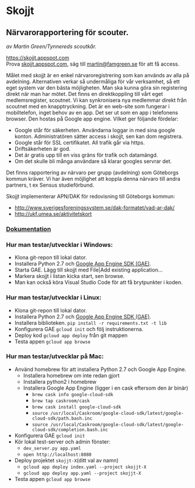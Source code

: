 # Skojjt
## Närvarorapportering för scouter. 

*av Martin Green/Tynnereds scoutkår.*

https://skojjt.appspot.com  
Prova [skojjt.appspot.com](https://skojjt.appspot.com), säg till [martin@famgreen.se](mailto:martin@famgreen.se) för att få access.

Målet med skojjt är en enkel närvaroregistrering som kan används av alla på avdelning.
Alternativen verkar så undermåliga för vår verksamhet, så ett eget system var den bästa möjligheten.
Man ska kunna göra sin registering direkt när man har mötet.
Det finns en direktkoppling till vårt eget medlemsregister, scoutnet. Vi kan synkronisera nya medlemmar direkt från scoutnet med en knapptryckning.
Det är en web-site som fungerar i mobiltelefon, inget behov av en app. Det ser ut som en app i telefonens browser.
Den hostas på Google app engine. Vilket ger följande fördelar:
* Google står för säkerheten. Användarna loggar in med sina google konton. Administratören sätter access i skojjt, sen kan dom registrera.
* Google står för SSL certifikatet. All trafik går via https.
* Driftsäkerheten är god.
* Det är gratis upp till en viss gräns för trafik och datamängd.
* Om det skulle bli många användare så klarar googles servrar det.

Det finns rapportering av närvaro per grupp (avdelning) som Göteborgs kommun kräver.
Vi har även möjlighet att koppla denna närvaro till andra partners, t ex Sensus studieförbund.

Skojjt implementerar APN/DAK för redovisning till Göteborgs kommun:
 * http://www.sverigesforeningssystem.se/dak-formatet/vad-ar-dak/
 * http://ukf.umea.se/aktivitetskort

### [Dokumentation](https://github.com/Scouterna/skojjt/wiki)

### Hur man testar/utvecklar i Windows:
* Klona git-repon till lokal dator.
* Installera Python 2.7 och [Google App Engine SDK (GAE)](https://storage.googleapis.com/appengine-sdks/featured/GoogleAppEngine-1.9.73.msi).
* Starta GAE. Lägg till skojjt med File|Add existing application...
* Markera skojjt i listan kicka start, sen browse.
* Man kan också köra Visual Studio Code för att få brytpunkter i koden.

### Hur man testar/utvecklar i Linux:
* Klona git-repon till lokal dator.
* Installera Python 2.7 och [Google App Engine SDK (GAE)](https://cloud.google.com/sdk/docs/#deb).
* Installera biblioteken. `pip install -r requirements.txt -t lib`
* Konfigurera GAE `gcloud init` och följ instruktionerna.
* Deploy kod `gcloud app deploy` från git mappen
* Testa appen `gcloud app browse`

### Hur man testar/utvecklar på Mac:
* Använd homebrew för att installera Python 2.7 och Google App Engine.
    + Installera homebrew om inte redan gjort 
    + Installera python2 i homebrew
    + Installera Google App Engine (ligger i en cask eftersom den är binär)
        - `brew cask info google-cloud-sdk`
        - `brew tap caskroom/cask`
        - `brew cask install google-cloud-sdk`
        - `source /usr/local/Caskroom/google-cloud-sdk/latest/google-cloud-sdk/path.bash.inc`
        - `source /usr/local/Caskroom/google-cloud-sdk/latest/google-cloud-sdk/completion.bash.inc`
* Konfigurera GAE `gcloud init`
* Kör lokal test-server och admin fönster:
  + `dev_server.py app.yaml`
  + `open http://localhost:8080`
* Deploy projektet `skojjt-X`(ditt val av namn)
  + `gcloud app deploy index.yaml --project skojjt-X`
  + `gcloud app deploy app.yaml --project skojjt-X`
* Testa appen `gcloud app browse`
